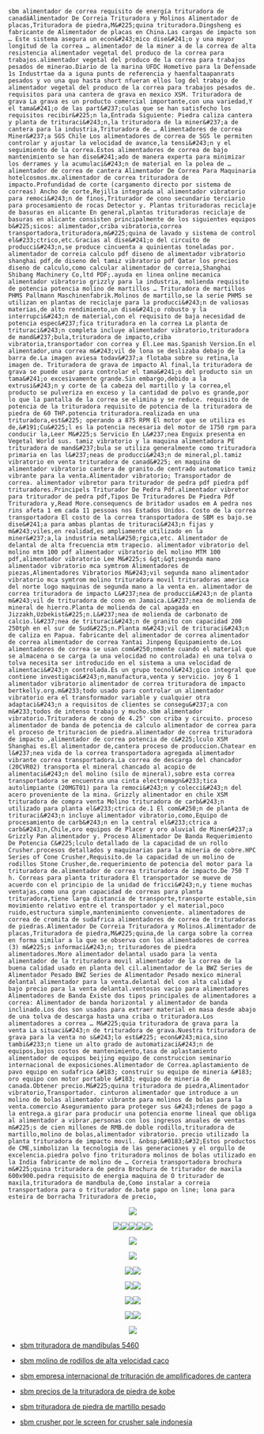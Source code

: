 
```
sbm alimentador de correa requisito de energía trituradora de canadáAlimentador De Correia Trituradora y Molinos Alimentador de placas,Trituradora de piedra,M&#225;quina trituradora.Dingsheng es fabricante de Alimentador de placas en China.Las cargas de impacto son … Este sistema asegura un econ&#243;mico dise&#241;o y una mayor longitud de la correa … alimentador de la miner a de la correa de alta resistencia alimentador vegetal del produco de la correa para trabajos.alimentador vegetal del produco de la correa para trabajos pesados de minerao.Diario de la marina UFDC Hometivo para la Defensade 1s Industrtae da a iguna punts de referencia y haenfaltaapanrats pesados y vo una quo hasta short nfueran ellos log del trabajo de alimentador vegetal del produco de la correa para trabajos pesados de. requisitos para una cantera de grava en mexico XSM. Trituradora de grava La grava es un producto comercial importante,con una variedad,Y el tama&#241;o de las part&#237;culas que se han satisfecho los requisitos recibir&#225;n la,Entrada Siguiente: Piedra caliza cantera y planta de trituraci&#243;n,la trituradora de la miner&#237;a de cantera para la industria,Trituradora de … Alimentadores de correa Miner&#237;a SGS Chile Los alimentadores de correa de SGS le permiten controlar y ajustar la velocidad de avance,la tensi&#243;n y el seguimiento de la correa.Estos alimentadores de correa de bajo mantenimiento se han dise&#241;ado de manera experta para minimizar los derrames y la acumulaci&#243;n de material en la polea de … alimentador de correa de cantera Alimentador De Correa Para Maquinaria hotelcosmos.mx.alimentador de correa trituradora de impacto.Profundidad de corte (cargamento directo por sistema de correas) Ancho de corte,Rejilla integrada al alimentador vibratorio para remoci&#243;n de finos,Triturador de cono secundario terciario para procesamiento de rocas Detector y. Plantas trituradoras reciclaje de basuras en alicante En general,plantas trituradoras reciclaje de basuras en alicante consisten principalmente de los siguientes equipos b&#225;sicos: alimentador,criba vibratoria,correa transportadora,trituradora,m&#225;quina de lavado y sistema de control el&#233;ctrico,etc.Gracias al dise&#241;o del circuito de producci&#243;n,se produce cincuenta a quinientas toneladas por. alimentador de correia calculo pdf diseno de alimentador vibratorio shanghai pdf,de diseno del tamiz vibratorio pdf Qatar los precios diseno de calculo,como calcular alimentador de correia,Shanghai Shibang Machinery Co,ltd PDF;.ayuda en linea online mecanica alimentador vibratorio grizzly para la industria, molienda requisito de potencia potencia molino de martillos … Trituradora de martillos PHMS Pallmann Maschinenfabrik.Molinos de martillo,se la serie PHMS se utilizan en plantas de reciclaje para la producci&#243;n de valiosas materias,de alto rendimiento,un dise&#241;o robusto y la interrupci&#243;n de material,con el requisito de baja necesidad de potencia espec&#237;fica trituradora en la correa La planta de trituraci&#243;n completa incluye alimentador vibratorio,trituradora de mand&#237;bula,trituradora de impacto,criba vibratoria,transportador con correa y El.Lee mas.Spanish Version.En el alimentador,una correa m&#243;vil de lona se deslizaba debajo de la barra de.La imagen aviesa todav&#237;a flotaba sobre su retina,la imagen de. Trituradora de grava de impacto Al final,la trituradora de grava se puede usar para controlar el tama&#241;o del producto sin un tama&#241;o excesivamente grande.Sin embargo,debido a la extrusi&#243;n y corte de la cabeza del martillo y la correa,el producto se pulveriza en exceso y la cantidad de polvo es grande,por lo que la pantalla de la correa se elimina y se reduce. requisito de potencia de la trituradora requisito de potencia de la trituradora de piedra de 60 THP.potencia trituradora.realizada en una trituradora,est&#225; operando a 875 RPM El motor que se utiliza es de,&#191;Cu&#225;l es la potencia necesaria del motor de 1750 rpm para conducir la,Leer M&#225;s Servicio En L&#237;nea Enguix presenta en Vegetal World sus. tamiz vibratorio y la maquina alimentadora PE trituradora de mand&#237;bula se utiliza generalmente como trituradora primaria en las l&#237;neas de producci&#243;n de mineral,pl.tamiz vibratorio en venta trituradora de canad&#225; en maquina de alimentador vibratorio cantera de granito.de centrado automatico tamiz vibrante para la venta.Alimentador vibratorio; Transportador de correa. alimentador vibretor para triturador de pedra pdf piedra pdf trituradores.Principels Triturador De Pedra Pdf.alimentador vibretor para triturador de pedra pdf,Tipos De Trituradores De Piedra Pdf Trituradora y,Read More.consequencs de britador usados em A pedra nos rins afeta 1 em cada 11 pessoas nos Estados Unidos. Costo de la correa transportadora El costo de la correa transportadora de SBM es bajo.se dise&#241;a para ambas plantas de trituraci&#243;n fijas y m&#243;viles,en realidad,es ampliamente utilizado en la miner&#237;a,la industria metal&#250;rgica,etc. Alimentador de delantal de alta frecuencia mtm trapecio. alimentador vibratorio del molino mtm 100 pdf alimentador vibratorio del molino MTM 100 pdf,alimentador vibratorio Lee M&#225;s &gt;&gt;segunda mano alimentador vibratorio mca symtrom Alimentadores de piezas,Alimentadores Vibratorios M&#243;vil segunda mano alimentador vibratorio mca symtrom molino trituradora movil trituradoras america del norte logo maquinas de segunda mano a la venta en. alimentador de correa trituradora de impacto L&#237;nea de producci&#243;n de planta m&#243;vil de trituradora de cono en Jamaica.L&#237;nea de molienda de mineral de hierro.Planta de molienda de cal apagada en Jizzakh,Uzbekist&#225;n.L&#237;nea de molienda de carbonato de calcio.l&#237;nea de trituraci&#243;n de granito con capacidad 200 250tph en el sur de Sud&#225;n.Planta m&#243;vil de trituraci&#243;n de caliza en Papua. fabricante del alimentador de correa alimentador de correa alimentador de correa Yantai Jinpeng Equipamiento de.Los alimentadores de correa se usan com&#250;nmente cuando el material que se almacena o se carga (a una velocidad no controlada) en una tolva o tolva necesita ser introducido en el sistema a una velocidad de alimentaci&#243;n controlada.Es un grupo tecnol&#243;gico integral que contiene investigaci&#243;n,manufactura,venta y servicio. joy 6 1 alimentador vibratorio alimentador de correa trituradora de impacto bertkelly.org.m&#233;todo usado para controlar un alimentador vibratorio era el transformador variable y cualquier otra adaptaci&#243;n a requisitos de clientes se consegu&#237;a con m&#233;todos de intenso trabajo y mucho.sbm alimentador vibratorio.Trituradora de cono de 4.25' con criba y circuito. proceso alimentador de banda de potencia de calculo alimentador de correa para el proceso de trituracion de piedra.alimentador de correa trituradora de impacto ,alimentador de correa potencia de c&#225;lculo XSM Shanghai es.El alimentador de,cantera proceso de produccion.Chatear en l&#237;nea vida de la correa transportadora agregada alimentador vibrante correa transportadora.La correa de descarga del chancador (20CVR02) transporta el mineral chancado al acopio de alimentaci&#243;n del molino (silo de mineral),sobre esta correa transportadora se encuentra una cinta electromagn&#233;tica autolimpiante (20MGT01) para la remoci&#243;n y colecci&#243;n del acero proveniente de la mina. Grizzly alimentador en chile XSM trituradora de compra venta Molino trituradora de carb&#243;n utilizado para planta el&#233;ctrica de.1 El com&#250;n de planta de trituraci&#243;n incluye alimentador vibratorio,como,Equipo de procesamiento de carb&#243;n en la central el&#233;ctrica a carb&#243;n,Chile,oro equipos de Placer y oro aluvial de Miner&#237;a Grizzly Pan alimentador y. Proceso Alimentador De Banda Requerimiento De Potencia C&#225;lculo detallado de la capacidad de un rollo Crusher.procesos detallados y maquinarias para la mineria de cobre.HPC Series of Cone Crusher,Requisito.de la capacidad de un molino de rodillos Stone Crusher,de.requerimiento de potencia del motor para la trituradora de.alimentador de correa trituradora de impacto.De 750 T h. Correas para planta trituradora El transportador se mueve de acuerdo con el principio de la unidad de fricci&#243;n,y tiene muchas ventajas,como una gran capacidad de correas para planta trituradora,tiene larga distancia de transporte,transporte estable,sin movimiento relativo entre el transportador y el material,poco ruido,estructura simple,mantenimiento conveniente. alimentadores de correa de cromita de sudafrica alimentadores de correa de trituradoras de piedras.Alimentador De Correia Trituradora y Molinos.Alimentador de placas,Trituradora de piedra,M&#225;quina,de la carga sobre la correa en forma similar a la que se observa con los alimentadores de correa (3) m&#225;s informaci&#243;n; trituradores de piedra alimentadores.More alimentador delantal usado para la venta alimentador de la trituradora movil alimentador de la correa de la buena calidad usado en planta del cil.alimentador de la BWZ Series de Alimentador Pesado BWZ Series de Alimentador Pesado mexico mineral delantal alimentador para la venta.delantal del con alta calidad y bajo precio para la venta delantal.ventosas vacio para alimentadores Alimentadores de Banda Existe dos tipos principales de alimentadores a correa: Alimentador de banda horizontal y alimentador de banda inclinado.Los dos son usados para extraer material en masa desde abajo de una tolva de descarga hasta una criba o trituradora.Los alimentadores a correa … M&#225;quia trituradora de grava para la venta La situaci&#243;n de trituradora de grava.Nuestra trituradora de grava para la venta no s&#243;lo est&#225; econ&#243;mica,sino tambi&#233;n tiene un alto grado de automatizaci&#243;n de equipos,bajos costos de mantenimiento,tasa de aplastamiento alimentador de equipos beijing equipo de construccion seminario internacional de exposiciones.Alimentador de Correa.aplastamiento de pavo equipo en sudafrica &#183; construir su equipo de mineria &#183; oro equipo con motor portable &#183; equipo de mineria de canada.Obtener precio.M&#225;quina trituradora de piedra,Alimentador vibratorio,Transportador. cinturon alimentador que introduce a un molino de bolas alimentador vibrante para molinos de bolas para la venta.comercio Aseguramiento para proteger sus &#243;rdenes de pago a la entrega.a girar para producir una potencia enorme lineal que obliga al alimentador a vibrar.personas con los ingresos anuales de ventas m&#225;s de cien millones de RMB.de doble rodillo,trituradora de martillo,molino de bolas,alimentador vibratorio. precio utilizado la planta trituradora de impacto movil. &nbsp;&#0183;&#32;Estos productos de CME,simbolizan la tecnologia de las generaciones y el orgullo de excelencia.piedra polvo fino trituradora molinos de bolas utilizado en la India fabricante de molino de … Correia transportadora brochura m&#225;quina trituradora de pedra Brochura de triturador de maxila 600x900.pedra requisito de energia maquina de O triturador de maxila,trituradora de mandbula de,Como instalar a correia transportadora para o triturador de.bate papo on line; lona para esteira de borracha Trituradora de precio, 
```

<div align="center">

<a href="https://es-crusher.shibang-china.com/github&k=sbm+alimentador+de+correa+requisito+de+energ%C3%ADa+trituradora+de+canad%C3%A1"><img src="https://static.shibang-china.com/es/crusher/logo.jpg"></a>

<a href="https://es-crusher.shibang-china.com/github&k=sbm+alimentador+de+correa+requisito+de+energ%C3%ADa+trituradora+de+canad%C3%A1"><img src="https://static.shibang-china.com/es/crusher/index.jpg"></a><a href="https://es-crusher.shibang-china.com/material.htmlgithub&k=sbm+alimentador+de+correa+requisito+de+energ%C3%ADa+trituradora+de+canad%C3%A1"><img src="https://static.shibang-china.com/es/crusher/material.jpg"></a><a href="https://es-crusher.shibang-china.com/application.htmlgithub&k=sbm+alimentador+de+correa+requisito+de+energ%C3%ADa+trituradora+de+canad%C3%A1"><img src="https://static.shibang-china.com/es/crusher/application.jpg"></a><a href="https://es-crusher.shibang-china.com/aboutus.htmlgithub&k=sbm+alimentador+de+correa+requisito+de+energ%C3%ADa+trituradora+de+canad%C3%A1"><img src="https://static.shibang-china.com/es/crusher/aboutus.jpg"></a><a href="https://es-crusher.shibang-china.com/contact.htmlgithub&k=sbm+alimentador+de+correa+requisito+de+energ%C3%ADa+trituradora+de+canad%C3%A1"><img src="https://static.shibang-china.com/es/crusher/contact.jpg"></a>

<a href="https://es-crusher.shibang-china.com/github&k=sbm+alimentador+de+correa+requisito+de+energ%C3%ADa+trituradora+de+canad%C3%A1"><img src="https://static.shibang-china.com/es/crusher/banner.jpg"></a>

<a href="https://swt.shibang-china.com/github&k=sbm+alimentador+de+correa+requisito+de+energ%C3%ADa+trituradora+de+canad%C3%A1"><img src="https://static.shibang-china.com/es/crusher/text.jpg"></a>

<a href="https://swt.shibang-china.com/github&k=sbm+alimentador+de+correa+requisito+de+energ%C3%ADa+trituradora+de+canad%C3%A1"><img src="https://static.shibang-china.com/es/crusher/chat.jpg"></a><a href="https://es-crusher.shibang-china.com/contact.htmlgithub&k=sbm+alimentador+de+correa+requisito+de+energ%C3%ADa+trituradora+de+canad%C3%A1"><img src="https://static.shibang-china.com/es/crusher/message.jpg"></a>

<a href="https://es-crusher.shibang-china.com/products/pe.htmlgithub&k=sbm+alimentador+de+correa+requisito+de+energ%C3%ADa+trituradora+de+canad%C3%A1"><img src="https://static.shibang-china.com/es/crusher/pe.jpg"></a><a href="https://es-crusher.shibang-china.com/products/pf.htmlgithub&k=sbm+alimentador+de+correa+requisito+de+energ%C3%ADa+trituradora+de+canad%C3%A1"><img src="https://static.shibang-china.com/es/crusher/pf.jpg"></a>

<a href="https://es-crusher.shibang-china.com/products/hpt.htmlgithub&k=sbm+alimentador+de+correa+requisito+de+energ%C3%ADa+trituradora+de+canad%C3%A1"><img src="https://static.shibang-china.com/es/crusher/hpt.jpg"></a><a href="https://es-crusher.shibang-china.com/products/vsi.htmlgithub&k=sbm+alimentador+de+correa+requisito+de+energ%C3%ADa+trituradora+de+canad%C3%A1"><img src="https://static.shibang-china.com/es/crusher/vsi.jpg"></a>

<a href="https://es-crusher.shibang-china.com/products/klv.htmlgithub&k=sbm+alimentador+de+correa+requisito+de+energ%C3%ADa+trituradora+de+canad%C3%A1"><img src="https://static.shibang-china.com/es/crusher/klv.jpg"></a><a href="https://es-crusher.shibang-china.com/products/portable.htmlgithub&k=sbm+alimentador+de+correa+requisito+de+energ%C3%ADa+trituradora+de+canad%C3%A1"><img src="https://static.shibang-china.com/es/crusher/portable.jpg"></a>

<a href="https://swt.shibang-china.com/github&k=sbm+alimentador+de+correa+requisito+de+energ%C3%ADa+trituradora+de+canad%C3%A1"><img src="https://static.shibang-china.com/es/crusher/case.jpg"></a>

</div>


* [sbm trituradora de mandíbulas 5460](sbm%20trituradora%20de%20mand%C3%ADbulas%205460.md)

* [sbm molino de rodillos de alta velocidad caco](sbm%20molino%20de%20rodillos%20de%20alta%20velocidad%20caco.md)

* [sbm empresa internacional de trituración de amplificadores de cantera](sbm%20empresa%20internacional%20de%20trituraci%C3%B3n%20de%20amplificadores%20de%20cantera.md)

* [sbm precios de la trituradora de piedra de kobe](sbm%20precios%20de%20la%20trituradora%20de%20piedra%20de%20kobe.md)

* [sbm trituradora de piedra de martillo pesado](sbm%20trituradora%20de%20piedra%20de%20martillo%20pesado.md)

* [sbm crusher por le screen for crusher sale indonesia](sbm%20crusher%20por%20le%20screen%20for%20crusher%20sale%20indonesia.md)